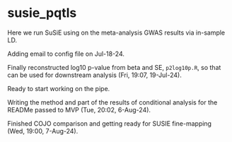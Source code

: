 # susie_pqtls
Here we run SuSiE using on the meta-analysis GWAS results via in-sample LD.

Adding email to config file on Jul-18-24. 

Finally reconstructed log10 p-value from beta and SE, `p2log10p.R`, so that can be used for downstream analysis (Fri, 19:07, 19-Jul-24).

Ready to start working on the pipe.

Writing the method and part of the results of conditional analysis for the READMe passed to MVP (Tue, 20:02, 6-Aug-24).

Finished COJO comparison and getting ready for SUSIE fine-mapping (Wed, 19:00, 7-Aug-24). 
